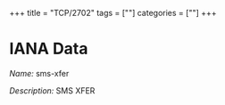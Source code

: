 +++
title = "TCP/2702"
tags = [""]
categories = [""]
+++

# IANA Data

_Name:_ sms-xfer

_Description:_ SMS XFER

